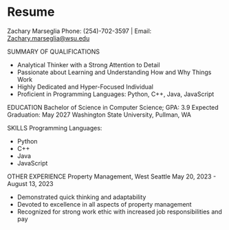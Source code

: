 # Resume



Zachary Marseglia
Phone: (254)-702-3597 | Email: Zachary.marseglia@wsu.edu

SUMMARY OF QUALIFICATIONS
- Analytical Thinker with a Strong Attention to Detail
- Passionate about Learning and Understanding How and Why Things Work
- Highly Dedicated and Hyper-Focused Individual
- Proficient in Programming Languages: Python, C++, Java, JavaScript

EDUCATION
Bachelor of Science in Computer Science; GPA: 3.9
Expected Graduation: May 2027
Washington State University, Pullman, WA

SKILLS
Programming Languages:
- Python
- C++
- Java
- JavaScript

OTHER EXPERIENCE
Property Management, West Seattle
May 20, 2023 - August 13, 2023
- Demonstrated quick thinking and adaptability
- Devoted to excellence in all aspects of property management
- Recognized for strong work ethic with increased job responsibilities and pay
